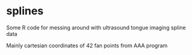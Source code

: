 # splines
Some R code for messing around with ultrasound tongue imaging spline data

Mainly cartesian coordinates of 42 fan points from AAA program
